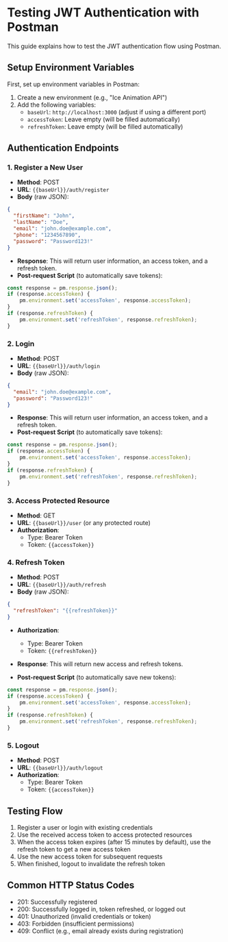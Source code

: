 # Testing JWT Authentication with Postman

This guide explains how to test the JWT authentication flow using Postman.

## Setup Environment Variables

First, set up environment variables in Postman:

1. Create a new environment (e.g., "Ice Animation API")
2. Add the following variables:
   - `baseUrl`: `http://localhost:3000` (adjust if using a different port)
   - `accessToken`: Leave empty (will be filled automatically)
   - `refreshToken`: Leave empty (will be filled automatically)

## Authentication Endpoints

### 1. Register a New User

- **Method**: POST
- **URL**: `{{baseUrl}}/auth/register`
- **Body** (raw JSON):
```json
{
  "firstName": "John",
  "lastName": "Doe",
  "email": "john.doe@example.com",
  "phone": "1234567890",
  "password": "Password123!"
}
```

- **Response**: This will return user information, an access token, and a refresh token.
- **Post-request Script** (to automatically save tokens):
```javascript
const response = pm.response.json();
if (response.accessToken) {
    pm.environment.set('accessToken', response.accessToken);
}
if (response.refreshToken) {
    pm.environment.set('refreshToken', response.refreshToken);
}
```

### 2. Login

- **Method**: POST
- **URL**: `{{baseUrl}}/auth/login`
- **Body** (raw JSON):
```json
{
  "email": "john.doe@example.com",
  "password": "Password123!"
}
```

- **Response**: This will return user information, an access token, and a refresh token.
- **Post-request Script** (to automatically save tokens):
```javascript
const response = pm.response.json();
if (response.accessToken) {
    pm.environment.set('accessToken', response.accessToken);
}
if (response.refreshToken) {
    pm.environment.set('refreshToken', response.refreshToken);
}
```

### 3. Access Protected Resource

- **Method**: GET
- **URL**: `{{baseUrl}}/user` (or any protected route)
- **Authorization**: 
  - Type: Bearer Token
  - Token: `{{accessToken}}`

### 4. Refresh Token

- **Method**: POST
- **URL**: `{{baseUrl}}/auth/refresh`
- **Body** (raw JSON):
```json
{
  "refreshToken": "{{refreshToken}}"
}
```
- **Authorization**: 
  - Type: Bearer Token
  - Token: `{{refreshToken}}`

- **Response**: This will return new access and refresh tokens.
- **Post-request Script** (to automatically save new tokens):
```javascript
const response = pm.response.json();
if (response.accessToken) {
    pm.environment.set('accessToken', response.accessToken);
}
if (response.refreshToken) {
    pm.environment.set('refreshToken', response.refreshToken);
}
```

### 5. Logout

- **Method**: POST
- **URL**: `{{baseUrl}}/auth/logout`
- **Authorization**: 
  - Type: Bearer Token
  - Token: `{{accessToken}}`

## Testing Flow

1. Register a user or login with existing credentials
2. Use the received access token to access protected resources
3. When the access token expires (after 15 minutes by default), use the refresh token to get a new access token
4. Use the new access token for subsequent requests
5. When finished, logout to invalidate the refresh token

## Common HTTP Status Codes

- 201: Successfully registered
- 200: Successfully logged in, token refreshed, or logged out
- 401: Unauthorized (invalid credentials or token)
- 403: Forbidden (insufficient permissions)
- 409: Conflict (e.g., email already exists during registration)
